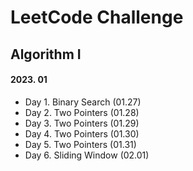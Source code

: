 # LeetCode Challenge

## Algorithm I

#### 2023. 01
- Day 1. Binary Search (01.27)
- Day 2. Two Pointers (01.28)
- Day 3. Two Pointers (01.29)
- Day 4. Two Pointers (01.30)
- Day 5. Two Pointers (01.31)
- Day 6. Sliding Window (02.01)

